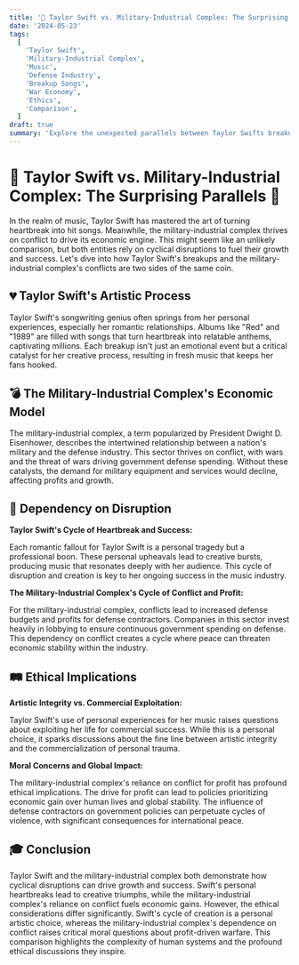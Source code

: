 ```yaml
---
title: '🎤 Taylor Swift vs. Military-Industrial Complex: The Surprising Parallels 🎤'
date: '2024-05-23'
tags:
  [
    'Taylor Swift',
    'Military-Industrial Complex',
    'Music',
    'Defense Industry',
    'Breakup Songs',
    'War Economy',
    'Ethics',
    'Comparison',
  ]
draft: true
summary: 'Explore the unexpected parallels between Taylor Swifts breakup-driven music career and the military-industrial complexs dependence on conflict for profit.'
---
```


# 🎤 Taylor Swift vs. Military-Industrial Complex: The Surprising Parallels 🎤

In the realm of music, Taylor Swift has mastered the art of turning heartbreak into hit songs. Meanwhile, the military-industrial complex thrives on conflict to drive its economic engine. This might seem like an unlikely comparison, but both entities rely on cyclical disruptions to fuel their growth and success. Let's dive into how Taylor Swift's breakups and the military-industrial complex's conflicts are two sides of the same coin.

## 💔 Taylor Swift's Artistic Process

Taylor Swift's songwriting genius often springs from her personal experiences, especially her romantic relationships. Albums like "Red" and "1989" are filled with songs that turn heartbreak into relatable anthems, captivating millions. Each breakup isn't just an emotional event but a critical catalyst for her creative process, resulting in fresh music that keeps her fans hooked.

## 💣 The Military-Industrial Complex's Economic Model

The military-industrial complex, a term popularized by President Dwight D. Eisenhower, describes the intertwined relationship between a nation's military and the defense industry. This sector thrives on conflict, with wars and the threat of wars driving government defense spending. Without these catalysts, the demand for military equipment and services would decline, affecting profits and growth.

## 🔄 Dependency on Disruption

**Taylor Swift's Cycle of Heartbreak and Success:**

Each romantic fallout for Taylor Swift is a personal tragedy but a professional boon. These personal upheavals lead to creative bursts, producing music that resonates deeply with her audience. This cycle of disruption and creation is key to her ongoing success in the music industry.

**The Military-Industrial Complex's Cycle of Conflict and Profit:**

For the military-industrial complex, conflicts lead to increased defense budgets and profits for defense contractors. Companies in this sector invest heavily in lobbying to ensure continuous government spending on defense. This dependency on conflict creates a cycle where peace can threaten economic stability within the industry.

## 🛤️ Ethical Implications

**Artistic Integrity vs. Commercial Exploitation:**

Taylor Swift's use of personal experiences for her music raises questions about exploiting her life for commercial success. While this is a personal choice, it sparks discussions about the fine line between artistic integrity and the commercialization of personal trauma.

**Moral Concerns and Global Impact:**

The military-industrial complex's reliance on conflict for profit has profound ethical implications. The drive for profit can lead to policies prioritizing economic gain over human lives and global stability. The influence of defense contractors on government policies can perpetuate cycles of violence, with significant consequences for international peace.

## 🎓 Conclusion

Taylor Swift and the military-industrial complex both demonstrate how cyclical disruptions can drive growth and success. Swift's personal heartbreaks lead to creative triumphs, while the military-industrial complex's reliance on conflict fuels economic gains. However, the ethical considerations differ significantly. Swift's cycle of creation is a personal artistic choice, whereas the military-industrial complex's dependence on conflict raises critical moral questions about profit-driven warfare. This comparison highlights the complexity of human systems and the profound ethical discussions they inspire.

